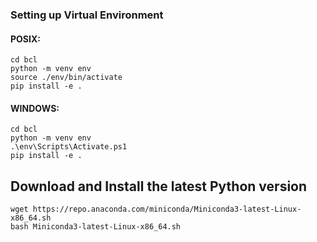 ### Setting up Virtual Environment

#### POSIX:

	cd bcl
	python -m venv env
	source ./env/bin/activate
	pip install -e .

#### WINDOWS:

	cd bcl
	python -m venv env
	.\env\Scripts\Activate.ps1
	pip install -e .


## Download and Install the latest Python version

```
wget https://repo.anaconda.com/miniconda/Miniconda3-latest-Linux-x86_64.sh
bash Miniconda3-latest-Linux-x86_64.sh
```
